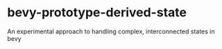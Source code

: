 # bevy-prototype-derived-state
An experimental approach to handling complex, interconnected states in bevy
